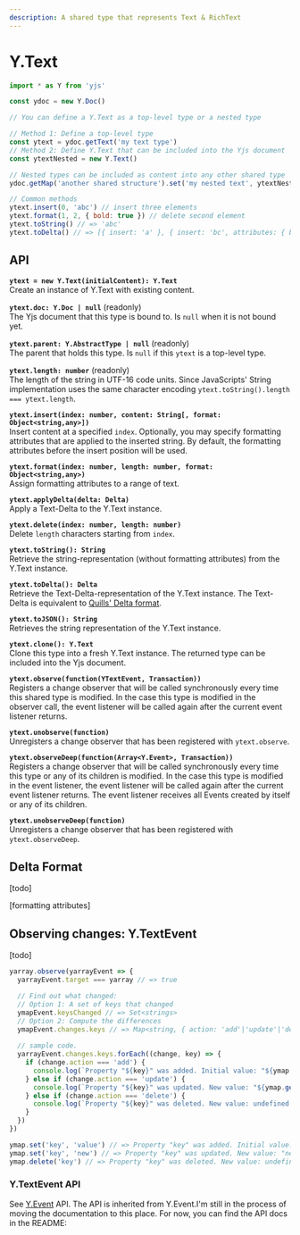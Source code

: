 ```yaml
---
description: A shared type that represents Text & RichText
---
```


# Y.Text



```javascript
import * as Y from 'yjs'

const ydoc = new Y.Doc()

// You can define a Y.Text as a top-level type or a nested type

// Method 1: Define a top-level type
const ytext = ydoc.getText('my text type') 
// Method 2: Define Y.Text that can be included into the Yjs document
const ytextNested = new Y.Text()

// Nested types can be included as content into any other shared type
ydoc.getMap('another shared structure').set('my nested text', ytextNested)

// Common methods
ytext.insert(0, 'abc') // insert three elements
ytext.format(1, 2, { bold: true }) // delete second element 
ytext.toString() // => 'abc'
ytext.toDelta() // => [{ insert: 'a' }, { insert: 'bc', attributes: { bold: true }}]
```

## API

**`ytext = new Y.Text(initialContent): Y.Text`**  
    Create an instance of Y.Text with existing content.

**`ytext.doc: Y.Doc | null`** \(readonly\)  
    The Yjs document that this type is bound to. Is `null` when it is not bound yet.

**`ytext.parent: Y.AbstractType | null`** \(readonly\)  
    The parent that holds this type. Is `null` if this `ytext` is a top-level type.

**`ytext.length: number`** \(readonly\)  
    The length of the string in UTF-16 code units. Since JavaScripts' String implementation uses the same character encoding `ytext.toString().length === ytext.length`.

**`ytext.insert(index: number, content: String[, format: Object<string,any>])`**  
    Insert content at a specified `index`. Optionally, you may specify formatting attributes that are applied to the inserted string. By default, the formatting attributes before the insert position will be used.

**`ytext.format(index: number, length: number, format: Object<string,any>)`**  
    Assign formatting attributes to a range of text.

**`ytext.applyDelta(delta: Delta)`**  
    Apply a Text-Delta to the Y.Text instance.

**`ytext.delete(index: number, length: number)`**  
    Delete `length` characters starting from `index`.

**`ytext.toString(): String`**  
    Retrieve the string-representation \(without formatting attributes\) from the Y.Text instance.

**`ytext.toDelta(): Delta`**  
    Retrieve the Text-Delta-representation of the Y.Text instance. The Text-Delta is equivalent to [Quills' Delta format](https://quilljs.com/docs/delta/).

**`ytext.toJSON(): String`**  
    Retrieves the string representation of the Y.Text instance.

**`ytext.clone(): Y.Text`**  
    Clone this type into a fresh Y.Text instance. The returned type can be included into the Yjs document.

**`ytext.observe(function(YTextEvent, Transaction))`**  
    Registers a change observer that will be called synchronously every time this shared type is modified. In the case this type is modified in the observer call, the event listener will be called again after the current event listener returns.

**`ytext.unobserve(function)`**  
    Unregisters a change observer that has been registered with `ytext.observe`.

**`ytext.observeDeep(function(Array<Y.Event>, Transaction))`**  
    Registers a change observer that will be called synchronously every time this type or any of its children is modified. In the case this type is modified in the event listener, the event listener will be called again after the current event listener returns. The event listener receives all Events created by itself or any of its children.

**`ytext.unobserveDeep(function)`**  
    Unregisters a change observer that has been registered with `ytext.observeDeep`.

## Delta Format

\[todo\]

\[formatting attributes\]

## Observing changes: Y.TextEvent

\[todo\]

```javascript
yarray.observe(yarrayEvent => {
  yarrayEvent.target === yarray // => true

  // Find out what changed: 
  // Option 1: A set of keys that changed
  ymapEvent.keysChanged // => Set<strings>
  // Option 2: Compute the differences
  ymapEvent.changes.keys // => Map<string, { action: 'add'|'update'|'delete', oldValue: any}>
  
  // sample code.
  yarrayEvent.changes.keys.forEach((change, key) => {
    if (change.action === 'add') {
      console.log(`Property "${key}" was added. Initial value: "${ymap.get(key)}".`)
    } else if (change.action === 'update') {
      console.log(`Property "${key}" was updated. New value: "${ymap.get(key)}". Previous value: "${change.oldValue}".`)
    } else if (change.action === 'delete') {
      console.log(`Property "${key}" was deleted. New value: undefined. Previous value: "${change.oldValue}".`)
    }
  })
})

ymap.set('key', 'value') // => Property "key" was added. Initial value: "value".
ymap.set('key', 'new') // => Property "key" was updated. New value: "new". Previous value: "value".
ymap.delete('key') // => Property "key" was deleted. New value: undefined. Previous Value: "new".

```

### Y.TextEvent API

See [Y.Event](../y.event.md) API. The API is inherited from Y.Event.I'm still in the process of moving the documentation to this place. For now, you can find the API docs in the README:





